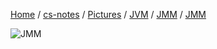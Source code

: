 [Home](https://mengxianbin.github.io) /
[cs-notes](https://mengxianbin.github.io/cs-notes/site) /
[Pictures](https://mengxianbin.github.io/cs-notes/site/Pictures) /
[JVM](https://mengxianbin.github.io/cs-notes/site/Pictures/JVM) /
[JMM](https://mengxianbin.github.io/cs-notes/site/Pictures/JVM/JMM) /
[JMM](https://mengxianbin.github.io/cs-notes/site/Pictures/JVM/JMM/JMM)

![JMM](https://mengxianbin.github.io/cs-notes/./Pictures/JVM/JMM/JMM.jpg)